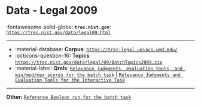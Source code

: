 # Data - Legal 2009 

:fontawesome-solid-globe: **`trec.nist.gov`**: [`https://trec.nist.gov/data/legal09.html`](https://trec.nist.gov/data/legal09.html)

---

- :material-database: **Corpus**: [`https://trec-legal.umiacs.umd.edu/`](https://trec-legal.umiacs.umd.edu/)
- :octicons-question-16: **Topics**: [`https://trec.nist.gov/data/legal/09/BatchTopics2009.zip`](https://trec.nist.gov/data/legal/09/BatchTopics2009.zip)
- :material-label: **Qrels**: [`Relevance judgments, evaluation tools, and min/med/max scores for the batch task`](https://trec.nist.gov/data/legal/09/resultsL09.zip) | [`Relevance Judgments and Evaluation Tools for the Interactive Task`](https://trec.nist.gov/data/legal/09/evalInt09.zip)


---

**Other:** [`Reference Boolean run for the batch task`](https://trec.nist.gov/data/legal/09/refL09B.gz)
